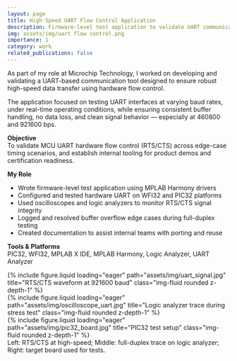 ```yaml
---
layout: page
title: High-Speed UART Flow Control Application
description: Firmware-level test application to validate UART communication under high-speed conditions.
img: assets/img/uart flow control.png
importance: 1
category: work
related_publications: false
---
```


As part of my role at Microchip Technology, I worked on developing and validating a UART-based communication tool designed to ensure robust high-speed data transfer using hardware flow control.

The application focused on testing UART interfaces at varying baud rates, under real-time operating conditions, while ensuring consistent buffer handling, no data loss, and clean signal behavior — especially at 460800 and 921600 bps.

**Objective**  
To validate MCU UART hardware flow control (RTS/CTS) across edge-case timing scenarios, and establish internal tooling for product demos and certification readiness.

**My Role**  
- Wrote firmware-level test application using MPLAB Harmony drivers  
- Configured and tested hardware UART on WFI32 and PIC32 platforms  
- Used oscilloscopes and logic analyzers to monitor RTS/CTS signal integrity  
- Logged and resolved buffer overflow edge cases during full-duplex testing  
- Created documentation to assist internal teams with porting and reuse

**Tools & Platforms**  
PIC32, WFI32, MPLAB X IDE, MPLAB Harmony, Logic Analyzer, UART Analyzer

<!--
You may want to embed links to code or design docs here later
<a href="https://github.com/rohxander/uart-tool" class="btn btn-sm z-depth-0" target="_blank">
  <i class="fas fa-code"></i> View Source
</a>
-->

<div class="row">
    <div class="col-sm mt-3 mt-md-0">
        {% include figure.liquid loading="eager" path="assets/img/uart_signal.jpg" title="RTS/CTS waveform at 921600 baud" class="img-fluid rounded z-depth-1" %}
    </div>
    <div class="col-sm mt-3 mt-md-0">
        {% include figure.liquid loading="eager" path="assets/img/oscilloscope_uart.jpg" title="Logic analyzer trace during stress test" class="img-fluid rounded z-depth-1" %}
    </div>
    <div class="col-sm mt-3 mt-md-0">
        {% include figure.liquid loading="eager" path="assets/img/pic32_board.jpg" title="PIC32 test setup" class="img-fluid rounded z-depth-1" %}
    </div>
</div>

<div class="caption">
    Left: RTS/CTS at high-speed; Middle: full-duplex trace on logic analyzer; Right: target board used for tests.
</div>

<!--
<div class="row justify-content-sm-center">
  <div class="col-sm-8 mt-3 mt-md-0">
    {% include figure.liquid path="assets/img/code_sample.jpg" title="UART initialization snippet" class="img-fluid rounded z-depth-1" %}
  </div>
  <div class="col-sm-4 mt-3 mt-md-0">
    {% include figure.liquid path="assets/img/test_gui.jpg" title="Test GUI (Python-based)" class="img-fluid rounded z-depth-1" %}
  </div>
</div>
<div class="caption">
    (Optional future section showing test interface and firmware code layout)
</div>
-->
